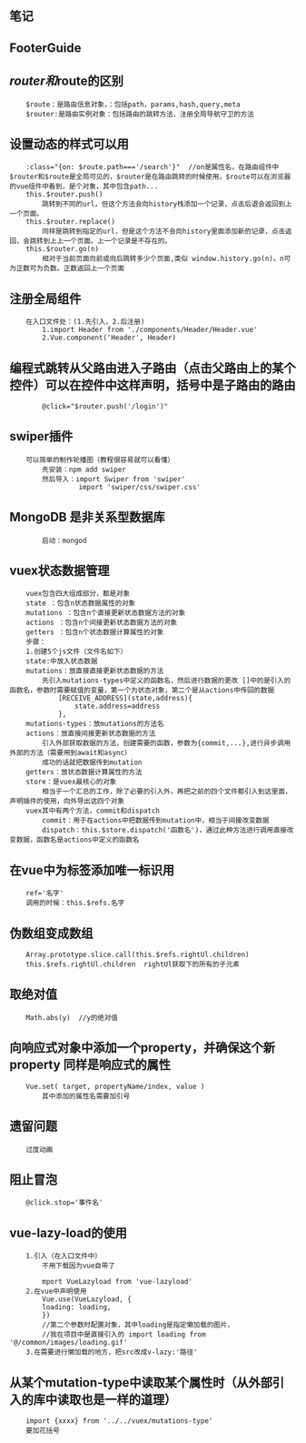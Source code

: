 ## 笔记
## FooterGuide
## $router和$route的区别
        $route：是路由信息对象，：包括path，params,hash,query,meta
        $router:是路由实例对象：包括路由的跳转方法，注册全局导航守卫的方法
## 设置动态的样式可以用
        :class="{on: $route.path==='/search'}"  //on是属性名，在路由组件中$router和$route是全局可见的，$router是在路由跳转的时候使用，$route可以在浏览器的vue组件中看到，是个对象，其中包含path...
        this.$router.push()
            跳转到不同的url，但这个方法会向history栈添加一个记录，点击后退会返回到上一个页面。
        this.$router.replace()
            同样是跳转到指定的url，但是这个方法不会向history里面添加新的记录，点击返回，会跳转到上上一个页面。上一个记录是不存在的。
        this.$router.go(n)
            相对于当前页面向前或向后跳转多少个页面,类似 window.history.go(n)。n可为正数可为负数。正数返回上一个页面
## 注册全局组件
        在入口文件处：(1.先引入，2.后注册)
            1.import Header from './components/Header/Header.vue'    
            2.Vue.component('Header', Header)
## 编程式跳转从父路由进入子路由（点击父路由上的某个控件）可以在控件中这样声明，括号中是子路由的路由
            @click="$router.push('/login')"
## swiper插件
        可以简单的制作轮播图（教程很容易就可以看懂）
            先安装：npm add swiper
            然后导入：import Swiper from 'swiper'  
                     import 'swiper/css/swiper.css' 
##  MongoDB 是非关系型数据库
            启动：mongod
## vuex状态数据管理
        vuex包含四大组成部分，都是对象
        state ：包含n状态数据属性的对象
        mutations ：包含n个直接更新状态数据方法的对象
        actions ：包含n个间接更新状态数据方法的对象
        getters ：包含n个状态数据计算属性的对象
        步骤：
        1.创建5个js文件（文件名如下）
        state:中放入状态数据
        mutations：放直接直接更新状态数据的方法
            先引入mutations-types中定义的函数名，然后进行数据的更改 []中的是引入的函数名，参数时需要赋值的变量，第一个为状态对象，第二个是从actions中传回的数据
                [RECEIVE_ADDRESS](state,address){
                    state.address=address
                },
        mutations-types：放mutations的方法名
        actions：放直接间接更新状态数据的方法
            引入外部获取数据的方法，创建需要的函数，参数为{commit,...},进行异步调用外部的方法（需要用到await和async）
            成功的话就把数据传到mutation
        getters：放状态数据计算属性的方法
        store：是vuex最核心的对象
            相当于一个汇总的工作，除了必要的引入外，再把之前的四个文件都引入到这里面，声明插件的使用，向外导出这四个对象
        vuex其中有两个方法，commit和dispatch
            commit：用于在actions中把数据传到mutation中，相当于间接改变数据
            dispatch：this.$store.dispatch('函数名')，通过此种方法进行调用直接改变数据，函数名是actions中定义的函数名
## 在vue中为标签添加唯一标识用
        ref='名字'    
        调用的时候：this.$refs.名字 
## 伪数组变成数组
        Array.prototype.slice.call(this.$refs.rightUl.children)
        this.$refs.rightUl.children  rightUl获取下的所有的子元素
## 取绝对值
        Math.abs(y)  //y的绝对值
## 向响应式对象中添加一个property，并确保这个新 property 同样是响应式的属性
        Vue.set( target, propertyName/index, value )
            其中添加的属性名需要加引号
## 遗留问题
        过度动画
## 阻止冒泡
        @click.stop='事件名'
## vue-lazy-load的使用
        1.引入（在入口文件中）
            不用下载因为vue自带了

            mport VueLazyload from 'vue-lazyload'
        2.在vue中声明使用
            Vue.use(VueLazyload, {
            loading: loading,
            })
            //第二个参数时配置对象，其中loading是指定懒加载的图片，
            //我在项目中是直接引入的 import loading from '@/common/images/loading.gif'
        3.在需要进行懒加载的地方，把src改成v-lazy:'路径'
## 从某个mutation-type中读取某个属性时（从外部引入的库中读取也是一样的道理）
        import {xxxx} from '../../vuex/mutations-type'
        要加花括号
                    



